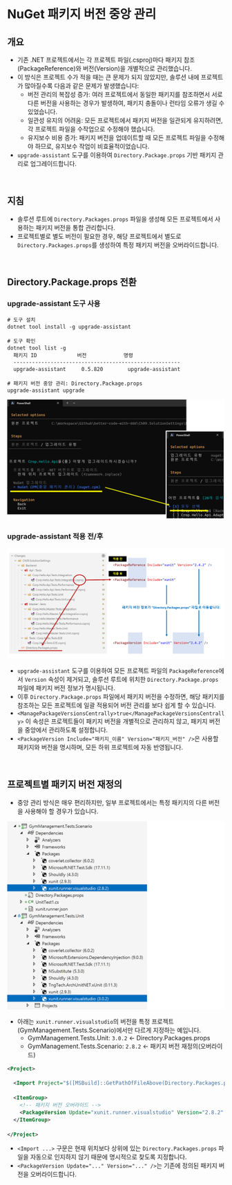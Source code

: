 # NuGet 패키지 버전 중앙 관리

## 개요
- 기존 .NET 프로젝트에서는 각 프로젝트 파일(.csproj)마다 패키지 참조(PackageReference)와 버전(Version)을 개별적으로 관리했습니다.
- 이 방식은 프로젝트 수가 적을 때는 큰 문제가 되지 않았지만, 솔루션 내에 프로젝트가 많아질수록 다음과 같은 문제가 발생했습니다:
  - 버전 관리의 복잡성 증가: 여러 프로젝트에서 동일한 패키지를 참조하면서 서로 다른 버전을 사용하는 경우가 발생하여, 패키지 충돌이나 런타임 오류가 생길 수 있었습니다.
  - 일관성 유지의 어려움: 모든 프로젝트에서 패키지 버전을 일관되게 유지하려면, 각 프로젝트 파일을 수작업으로 수정해야 했습니다.
  - 유지보수 비용 증가: 패키지 버전을 업데이트할 때 모든 프로젝트 파일을 수정해야 하므로, 유지보수 작업이 비효율적이었습니다.
- `upgrade-assistant` 도구를 이용하여 `Directory.Package.props` 기반 패키지 관리로 업그레이드합니다.

<br/>

## 지침
- 솔루션 루트에 `Directory.Packages.props` 파일을 생성해 모든 프로젝트에서 사용하는 패키지 버전을 통합 관리합니다.
- 프로젝트별로 별도 버전이 필요한 경우, 해당 프로젝트에서 별도로 `Directory.Packages.props`를 생성하여 특정 패키지 버전을 오버라이드합니다.

<br/>

## Directory.Package.props 전환
### upgrade-assistant 도구 사용
```shell
# 도구 설치
dotnet tool install -g upgrade-assistant

# 도구 확인
dotnet tool list -g
  패키지 ID             버전            명령
  ------------------------------------------------------
  upgrade-assistant     0.5.820        upgrade-assistant

# 패키지 버전 중앙 관리: Directory.Package.props
upgrade-assistant upgrade
```
![](./upgrade-assistant.png)

### upgrade-assistant 적용 전/후
![](./upgrade-assistant-result.png)

- `upgrade-assistant` 도구를 이용하여 모든 프로젝트 파일의 `PackageReference`에서 `Version` 속성이 제거되고, 솔루션 루트에 위치한 `Directory.Package.props` 파일에 패키지 버전 정보가 명시됩니다.
- 이후 `Directory.Package.props` 파일에서 패키지 버전을 수정하면, 해당 패키지를 참조하는 모든 프로젝트에 일괄 적용되어 버전 관리를 보다 쉽게 할 수 있습니다.
- `<ManagePackageVersionsCentrally>true</ManagePackageVersionsCentrally>`
이 속성은 프로젝트들이 패키지 버전을 개별적으로 관리하지 않고, 패키지 버전을 중앙에서 관리하도록 설정합니다.
- `<PackageVersion Include="패키지_이름" Version="패키지_버전" />`은 사용할 패키지와 버전을 명시하며, 모든 하위 프로젝트에 자동 반영됩니다.

<br/>

## 프로젝트별 패키지 버전 재정의
- 중앙 관리 방식은 매우 편리하지만, 일부 프로젝트에서는 특정 패키지의 다른 버전을 사용해야 할 경우가 있습니다.

![](./solution-nuget-package-version.png)

- 아래는 `xunit.runner.visualstudio`의 버전을 특정 프로젝트(GymManagement.Tests.Scenario)에서만 다르게 지정하는 예입니다.
  - GymManagement.Tests.Unit: `3.0.2`  <- Directory.Packages.props
  - GymManagement.Tests.Scenario: `2.8.2` <- 패키지 버전 재정의(오버라이드)

```xml
<Project>

  <Import Project="$([MSBuild]::GetPathOfFileAbove(Directory.Packages.props, $(MSBuildThisFileDirectory)..))" />

  <ItemGroup>
    <!-- 패키지 버전 오버라이드 -->
    <PackageVersion Update="xunit.runner.visualstudio" Version="2.8.2" />
  </ItemGroup>

</Project>
```

- `<Import ...>` 구문은 현재 위치보다 상위에 있는 `Directory.Packages.props` 파일을 자동으로 인지하지 않기 때문에 명시적으로 찾도록 지정합니다.
- `<PackageVersion Update="..." Version="..." />`는 기존에 정의된 패키지 버전을 오버라이드합니다.